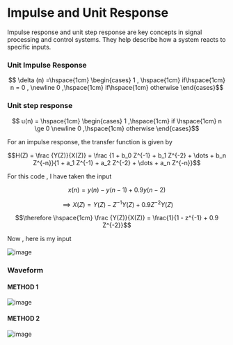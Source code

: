 # Impulse and Unit Response

Impulse response and unit step response are key concepts in signal processing and control systems. They help describe how a system reacts to specific inputs. 

### Unit Impulse Response

$$ \delta (n) =\hspace{1cm} \begin{cases}
1 , \hspace{1cm} if\hspace{1cm} n = 0 , \newline
0 ,\hspace{1cm} if\hspace{1cm} otherwise 
\end{cases}$$

### Unit step response

$$ u(n) = \hspace{1cm} \begin{cases}
1 ,\hspace{1cm} if \hspace{1cm} n \ge 0 \newline
0 ,\hspace{1cm} otherwise
\end{cases}$$

For an impulse response, the transfer function is given by 

$$H(Z) = \frac {Y(Z)}{X(Z)} = \frac {1 + b_0 Z^{-1} + b_1 Z^{-2} + \dots + b_n Z^{-n}}{1 + a_1 Z^{-1} + a_2 Z^{-2} + \dots + a_n Z^{-n}}$$

For this code , I have taken the input 

$$ x(n) = y(n) - y(n - 1) + 0.9 y(n - 2)$$

$$\implies X(Z) = Y(Z) - Z^{-1} Y(Z) + 0.9 Z^{-2} Y(Z)$$

$$\therefore \hspace{1cm} \frac {Y(Z)}{X(Z)} = \frac{1}{1 - z^{-1} + 0.9 Z^{-2}}$$

Now , here is my input

![image](https://github.com/user-attachments/assets/c576ddf3-66c2-4c3d-8b23-97d56a08e316)


### Waveform

#### METHOD 1

![image](https://github.com/user-attachments/assets/c3843b1e-0420-4096-95ba-861501f32698)

#### METHOD 2

![image](https://github.com/user-attachments/assets/070ebaaa-7dc3-4dba-abb1-b3b4bd06f47f)

